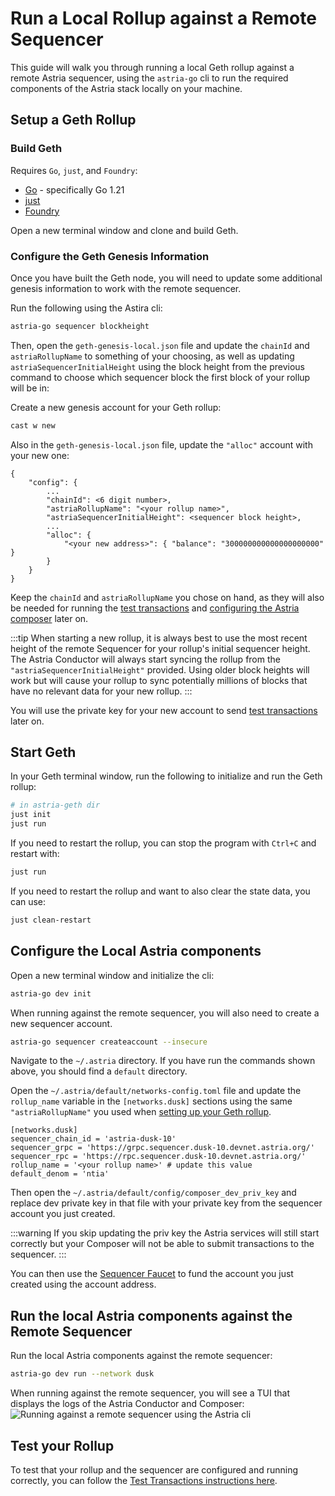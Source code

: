 # Run a Local Rollup against a Remote Sequencer

This guide will walk you through running a local Geth rollup against a remote Astria
sequencer, using the `astria-go` cli to run the required components of the
Astria stack locally on your machine.

## Setup a Geth Rollup

### Build Geth

Requires `Go`, `just`, and `Foundry`:

- [Go](https://go.dev/doc/install) - specifically Go 1.21
- [just](https://github.com/casey/just)
- [Foundry](https://book.getfoundry.sh/getting-started/installation)

Open a new terminal window and clone and build Geth.

<!--@include: ../../components/_clone-build-astria-geth.md-->

### Configure the Geth Genesis Information

Once you have built the Geth node, you will need to update some
additional genesis information to work with the remote sequencer.

Run the following using the Astira cli:

```bash
astria-go sequencer blockheight
```

Then, open the `geth-genesis-local.json` file and update the `chainId` and
`astriaRollupName` to something of your choosing, as well as updating
`astriaSequencerInitialHeight` using the block height from the previous command
to choose which sequencer block the first block of your rollup will be in:

Create a new genesis account for your Geth rollup:

```bash
cast w new
```

Also in the `geth-genesis-local.json` file, update the `"alloc"` account with
your new one:

```json{4-6,9}
{
    "config": {
        ...
        "chainId": <6 digit number>,
        "astriaRollupName": "<your rollup name>",
        "astriaSequencerInitialHeight": <sequencer block height>,
        ...
        "alloc": {
            "<your new address>": { "balance": "300000000000000000000" }
        }
    }
}
```

Keep the `chainId` and `astriaRollupName` you chose on hand, as they will also
be needed for running the [test transactions](./test-transactions.md) and
[configuring the Astria composer](#configure-the-local-astria-components) later on.

:::tip
When starting a new rollup, it is always best to use the most recent height of
the remote Sequencer for your rollup's initial sequencer height. The Astria
Conductor will always start syncing the rollup from the
`"astriaSequencerInitialHeight"` provided. Using older block heights
will work but will cause your rollup to sync potentially millions of blocks that
have no relevant data for your new rollup.
:::

You will use the private key for your new account to send [test
transactions](./test-transactions.md) later on.

## Start Geth

In your Geth terminal window, run the following to initialize and run the Geth
rollup:

```bash
# in astria-geth dir
just init
just run
```

If you need to restart the rollup, you can stop the program with `Ctrl+C` and
restart with:

```bash
just run
```

If you need to restart the rollup and want to also clear the state data, you can
use:

```bash
just clean-restart
```

## Configure the Local Astria components

Open a new terminal window and initialize the cli:

```bash
astria-go dev init
```

When running against the remote sequencer, you will also need to create a new
sequencer account.

```bash
astria-go sequencer createaccount --insecure
```

Navigate to the `~/.astria` directory. If you have run the commands shown above,
you should find a `default` directory.

Open the `~/.astria/default/networks-config.toml` file and update the
`rollup_name` variable in the `[networks.dusk]` sections using the same
`"astriaRollupName"` you used when [setting up your Geth
rollup](#setup-a-geth-rollup).

```toml{5}
[networks.dusk]
sequencer_chain_id = 'astria-dusk-10'
sequencer_grpc = 'https://grpc.sequencer.dusk-10.devnet.astria.org/'
sequencer_rpc = 'https://rpc.sequencer.dusk-10.devnet.astria.org/'
rollup_name = '<your rollup name>' # update this value
default_denom = 'ntia'
```

Then open the `~/.astria/default/config/composer_dev_priv_key` and replace dev private
key in that file with your private key from the sequencer account you just
created.

:::warning
If you skip updating the priv key the Astria services will still start correctly
but your Composer will not be able to submit transactions to the sequencer.
:::

You can then use the [Sequencer
Faucet](https://faucet.sequencer.dusk-10.devnet.astria.org/) to fund the account
you just created using the account address.

## Run the local Astria components against the Remote Sequencer

Run the local Astria components against the remote sequencer:

```bash
astria-go dev run --network dusk
```

When running against the remote sequencer, you will see a TUI that displays the logs
of the Astria Conductor and Composer:
![Running against a remote sequencer using the Astria
cli](./assets/dusk-10-go-cli-remote-sequencer.png)

## Test your Rollup

To test that your rollup and the sequencer are configured and running correctly,
you can follow the [Test Transactions instructions
here](./test-transactions.md).
